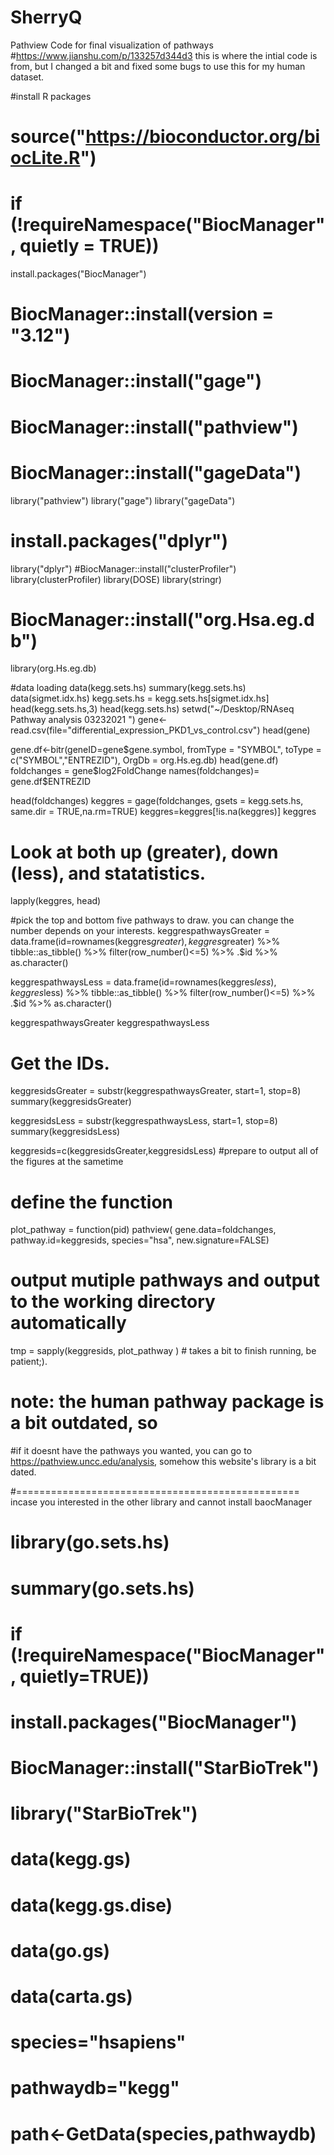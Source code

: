 # SherryQ
Pathview Code for final visualization of pathways
#https://www.jianshu.com/p/133257d344d3 this is where the intial code is from, but I changed a bit and fixed some bugs to use this for my human dataset. 

#install R packages
# source("https://bioconductor.org/biocLite.R")
# if (!requireNamespace("BiocManager", quietly = TRUE))
  install.packages("BiocManager")
# BiocManager::install(version = "3.12")
# BiocManager::install("gage")
# BiocManager::install("pathview")
# BiocManager::install("gageData")
library("pathview")
library("gage")
library("gageData")
# install.packages("dplyr")
library("dplyr")
#BiocManager::install("clusterProfiler")
library(clusterProfiler)
library(DOSE)
library(stringr)

# BiocManager::install("org.Hsa.eg.db")
library(org.Hs.eg.db)

#data loading
data(kegg.sets.hs)
summary(kegg.sets.hs)
data(sigmet.idx.hs)
kegg.sets.hs =  kegg.sets.hs[sigmet.idx.hs]
head(kegg.sets.hs,3)
head(kegg.sets.hs)
setwd("~/Desktop/RNAseq Pathway analysis 03232021 ")
gene<-read.csv(file="differential_expression_PKD1_vs_control.csv")
head(gene)

gene.df<-bitr(geneID=gene$gene.symbol, fromType = "SYMBOL", 
              toType = c("SYMBOL","ENTREZID"),
              OrgDb = org.Hs.eg.db)
head(gene.df)
foldchanges = gene$log2FoldChange
names(foldchanges)= gene.df$ENTREZID

head(foldchanges)
keggres = gage(foldchanges, gsets = kegg.sets.hs, same.dir = TRUE,na.rm=TRUE)
keggres=keggres[!is.na(keggres)]
keggres

# Look at both up (greater), down (less), and statatistics.
lapply(keggres, head)

#pick the top and bottom five pathways to draw. you can change the number depends on your interests. 
keggrespathwaysGreater = data.frame(id=rownames(keggres$greater), keggres$greater) %>% 
  tibble::as_tibble() %>% 
  filter(row_number()<=5) %>% 
  .$id %>% 
  as.character()

keggrespathwaysLess = data.frame(id=rownames(keggres$less), keggres$less) %>% 
  tibble::as_tibble() %>% 
  filter(row_number()<=5) %>% 
  .$id %>% 
  as.character()

keggrespathwaysGreater
keggrespathwaysLess

# Get the IDs.
keggresidsGreater = substr(keggrespathwaysGreater, start=1, stop=8)
summary(keggresidsGreater)

keggresidsLess = substr(keggrespathwaysLess, start=1, stop=8)
summary(keggresidsLess)

keggresids=c(keggresidsGreater,keggresidsLess) #prepare to output all of the figures at the sametime

# define the function
plot_pathway = function(pid) 
  pathview(
    gene.data=foldchanges, pathway.id=keggresids, species="hsa", new.signature=FALSE)

# output mutiple pathways and output to the working directory automatically
tmp = sapply(keggresids, plot_pathway ) # takes a bit to finish running, be patient;). 
# note: the human pathway package is a bit outdated, so 
#if it doesnt have the pathways you wanted, you can go to https://pathview.uncc.edu/analysis, somehow this website's library is a bit dated.



#================================================= incase you interested in the other library and cannot install baocManager
# library(go.sets.hs)
# summary(go.sets.hs)
# 
# 
# if (!requireNamespace("BiocManager", quietly=TRUE))
#   install.packages("BiocManager")
# BiocManager::install("StarBioTrek")
# library("StarBioTrek")
# data(kegg.gs)
# data(kegg.gs.dise)
# data(go.gs)
# data(carta.gs)
# 
# species="hsapiens"
# pathwaydb="kegg"
# path<-GetData(species,pathwaydb)
